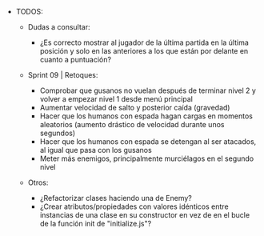 - TODOS:
    - Dudas a consultar:
        - ¿Es correcto mostrar al jugador de la última partida en la última posición y solo en las anteriores a los que están por delante en cuanto a puntuación?

    - Sprint 09 | Retoques:
        - Comprobar que gusanos no vuelan después de terminar nivel 2 y volver a empezar nivel 1 desde menú principal
        - Aumentar velocidad de salto y posterior caída (gravedad)
        - Hacer que los humanos con espada hagan cargas en momentos aleatorios (aumento drástico de velocidad durante unos segundos)
        - Hacer que los humanos con espada se detengan al ser atacados, al igual que pasa con los gusanos
        - Meter más enemigos, principalmente murciélagos en el segundo nivel

    - Otros:
        - ¿Refactorizar clases haciendo una de Enemy?
        - ¿Crear atributos/propiedades con valores idénticos entre instancias de una clase en su constructor en vez de en el bucle de la función init de "initialize.js"?